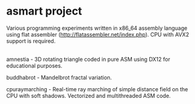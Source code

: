 # asmart project

Various programming experiments written in x86_64 assembly language using flat assembler (http://flatassembler.net/index.php).
CPU with AVX2 support is required.<br /><br />

amnestia - 3D rotating triangle coded in pure ASM using DX12 for educational purposes.

buddhabrot - Mandelbrot fractal variation.

cpuraymarching - Real-time ray marching of simple distance field on the CPU with soft shadows. Vectorized and multithreaded ASM code.
